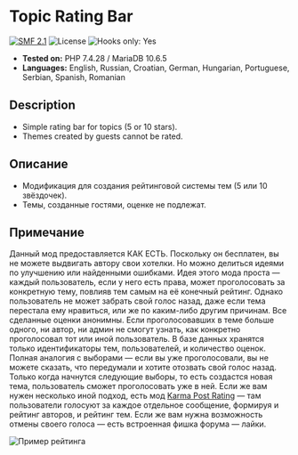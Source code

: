 # Topic Rating Bar
[![SMF 2.1](https://img.shields.io/badge/SMF-2.1-ed6033.svg?style=flat)](https://github.com/SimpleMachines/SMF2.1)
![License](https://img.shields.io/github/license/dragomano/topic-rating-bar)
![Hooks only: Yes](https://img.shields.io/badge/Hooks%20only-YES-blue)

* **Tested on:** PHP 7.4.28 / MariaDB 10.6.5
* **Languages:** English, Russian, Croatian, German, Hungarian, Portuguese, Serbian, Spanish, Romanian

## Description
* Simple rating bar for topics (5 or 10 stars).
* Themes created by guests cannot be rated.

## Описание
* Модификация для создания рейтинговой системы тем (5 или 10 звёздочек).
* Темы, созданные гостями, оценке не подлежат.

## Примечание
Данный мод предоставляется КАК ЕСТЬ. Поскольку он бесплатен, вы не можете выдвигать автору свои хотелки. Но можно делиться идеями по улучшению или найденными ошибками.
Идея этого мода проста — каждый пользователь, если у него есть права, может проголосовать за конкретную тему, повлияв тем самым на её конечный рейтинг. Однако пользователь не может забрать свой голос назад, даже если тема перестала ему нравиться, или же по каким-либо другим причинам. Все сделанные оценки анонимны. Если проголосовавших в теме больше одного, ни автор, ни админ не смогут узнать, как конкретно проголосовал тот или иной пользователь. В базе данных хранятся только идентификаторы тем, пользователей, и количество оценок. Полная аналогия с выборами — если вы уже проголосовали, вы не можете сказать, что передумали и хотите отозвать свой голос назад. Только когда начнутся следующие выборы, то есть создаcтся новая тема, пользователь сможет проголосовать уже в ней. Если же вам нужен несколько иной подход, есть мод [Karma Post Rating](https://dragomano.ru/mods/karma-post-rating) — там пользователи голосуют за каждое отдельное сообщение, формируя и рейтинг авторов, и рейтинг тем. Если же вам нужна возможность отмены своего голоса — есть встроенная фишка форума — лайки.

![Пример рейтинга](https://user-images.githubusercontent.com/229402/72662059-d28d2600-3a03-11ea-916b-ca64820fc9a0.png)
